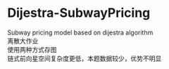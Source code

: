 # Dijestra-SubwayPricing
Subway pricing model based on dijestra algorithm  
离散大作业  
使用两种方式存图  
链式前向星空间复杂度更低，本题数据较少，优势不明显
